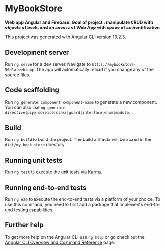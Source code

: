 # MyBookStore

**Web app Angular and Firebase. Goal of project : manipulate CRUD with objects of book, and an access of Web App with space of authentification**

This project was generated with [Angular CLI](https://github.com/angular/angular-cli) version 13.2.3.

## Development server

Run `ng serve` for a dev server. Navigate to `https://mybookstore-56d1a.web.app`. The app will automatically reload if you change any of the source files.

## Code scaffolding

Run `ng generate component component-name` to generate a new component. You can also use `ng generate directive|pipe|service|class|guard|interface|enum|module`.

## Build

Run `ng build` to build the project. The build artifacts will be stored in the `dist/my-book-store` directory.

## Running unit tests

Run `ng test` to execute the unit tests via [Karma](https://karma-runner.github.io).

## Running end-to-end tests

Run `ng e2e` to execute the end-to-end tests via a platform of your choice. To use this command, you need to first add a package that implements end-to-end testing capabilities.

## Further help

To get more help on the Angular CLI use `ng help` or go check out the [Angular CLI Overview and Command Reference](https://angular.io/cli) page.
